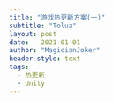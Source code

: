 ```yaml
---
title: "游戏热更新方案(一)"
subtitle: "Tolua"
layout: post
date:   2021-01-01
author: "MagicianJoker"
header-style: text
tags:
  - 热更新
  - Unity
---
```


